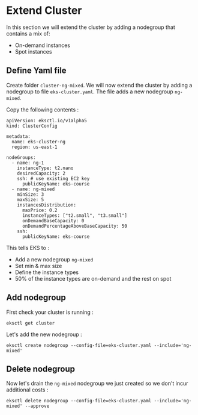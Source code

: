 # Extend Cluster 
In this section we will extend the cluster by adding a nodegroup that contains a mix of:

* On-demand instances
* Spot instances

## Define Yaml file 
Create folder `cluster-ng-mixed`. We will now extend the cluster by adding a nodegroup to file `eks-cluster.yaml`. The file adds a new nodegroup `ng-mixed`. 

Copy the following contents :  

```
apiVersion: eksctl.io/v1alpha5
kind: ClusterConfig

metadata:
  name: eks-cluster-ng
  region: us-east-1

nodeGroups:
  - name: ng-1
    instanceType: t2.nano
    desiredCapacity: 2
    ssh: # use existing EC2 key
      publicKeyName: eks-course
  - name: ng-mixed
    minSize: 3
    maxSize: 5
    instancesDistribution:
      maxPrice: 0.2
      instanceTypes: ["t2.small", "t3.small"]
      onDemandBaseCapacity: 0
      onDemandPercentageAboveBaseCapacity: 50
    ssh: 
      publicKeyName: eks-course

```
This tells EKS to : 

* Add a new nodegroup `ng-mixed`
* Set min & max size
* Define the instance types
* 50% of the instance types are on-demand and the rest on spot 

## Add nodegroup  
First check your cluster is running :
```
eksctl get cluster
```
Let's add the new nodegroup :
```
eksctl create nodegroup --config-file=eks-cluster.yaml --include='ng-mixed'
```

## Delete nodegroup  
Now let's drain the `ng-mixed` nodegroup we just created so we don't incur additional costs :
```
eksctl delete nodegroup --config-file=eks-cluster.yaml --include='ng-mixed' --approve
```


